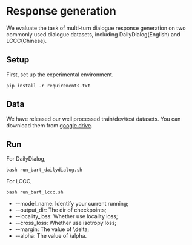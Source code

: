 # Response generation

We evaluate the task of multi-turn dialogue response generation on two commonly used dialogue datasets, 
including DailyDialog(English) and LCCC(Chinese).

## Setup

First, set up the experimental environment.

``pip install -r requirements.txt``

## Data

We have released our well processed train/dev/test datasets. You can download them from 
[google drive](https://drive.google.com/drive/folders/1wU-OYz-eoLyl9I8NTJL7d2RoNsW1qztS?usp=sharing).

## Run

For DailyDialog,

```
bash run_bart_dailydialog.sh
```

For LCCC,

```
bash run_bart_lccc.sh
```

- --model_name: Identify your current running;
- --output_dir: The dir of checkpoints;
- --locality_loss: Whether use locality loss;
- --cross_loss: Whether use isotropy loss;
- --margin: The value of \delta;
- --alpha: The value of \alpha.
